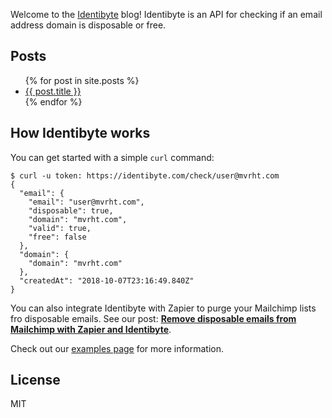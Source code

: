 
Welcome to the [Identibyte](https://identibyte.com) blog! Identibyte is an API
for checking if an email address domain is disposable or free.


## Posts

<ul>
  {% for post in site.posts %}
    <li>
      <a href="{{ post.url }}">{{ post.title }}</a>
    </li>
  {% endfor %}
</ul>

## How Identibyte works

You can get started with a simple `curl` command:

    $ curl -u token: https://identibyte.com/check/user@mvrht.com
    {
      "email": {
        "email": "user@mvrht.com",
        "disposable": true,
        "domain": "mvrht.com",
        "valid": true,
        "free": false
      },
      "domain": {
        "domain": "mvrht.com"
      },
      "createdAt": "2018-10-07T23:16:49.840Z"
    }


You can also integrate Identibyte with Zapier to purge your Mailchimp lists fro
disposable emails.  See our post: **[Remove disposable emails from Mailchimp
with Zapier and
Identibyte](https://identibyte.github.io/examples/zapier/zapier-mailchimp-identibyte.html)**.

Check out our [examples page](https://identibyte.github.io/examples) for more information.

## License

MIT

